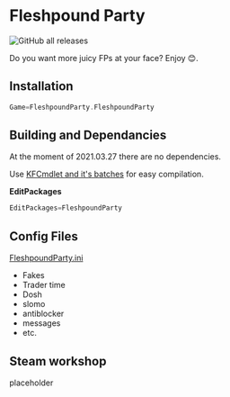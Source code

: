 # Fleshpound Party

![GitHub all releases](https://img.shields.io/github/downloads/InsultingPros/FleshpoundParty/total)

Do you want more juicy FPs at your face? Enjoy 😊.

## Installation

```cpp
Game=FleshpoundParty.FleshpoundParty
```

## Building and Dependancies

At the moment of 2021.03.27 there are no dependencies.

Use [KFCmdlet and it's batches](https://github.com/InsultingPros/KFCmdlet) for easy compilation.

**EditPackages**

```cpp
EditPackages=FleshpoundParty
```

## Config Files

[FleshpoundParty.ini](Configs/FleshpoundParty.ini 'main config')

* Fakes
* Trader time
* Dosh
* slomo
* antiblocker
* messages
* etc.

## Steam workshop

placeholder
